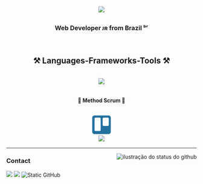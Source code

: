 <h1 align="center">
    <img src="https://readme-typing-svg.herokuapp.com/?font=Righteous&size=35&center=true&vCenter=true&width=500&height=70&duration=4000&lines=Hi+There!+👋;+I'm+Gustavo+Petta!;" />
</h1>

<h3 align="center"> Web Developer ᴊʀ from Brazil ᵇʳ</h3>

<br/>


<h2 align="center">⚒️ Languages-Frameworks-Tools ⚒️</h2>
<br/>
<div align="center">
    <img src="https://skillicons.dev/icons?i=figma,github,git,vscode,html,css,bootstrap,javascript,react,mysql,idea,java,spring,wordpress" />
</div>
<br/>
<p height="100px" align="center"><strong>🤝 Method Scrum 🤝</strong></p>
<br/>
<div align="center">
    <img height="50em" src="https://github.com/CR10L02k/imagens/blob/main/icons/trello/trello-plain.svg"/>
</div>
<div align="center">
    <img src="https://skillicons.dev/icons?i=github,git,discord,notion,obsidian" />
</div>

---


<img align='right' src="https://github-readme-stats.vercel.app/api?username=PettaDev&show_icons=true&title_color=783c00&text_color=af552e&icon_color=783c00&bg_color=f8efd4&cache_seconds=2300" alt="ilustração do status do github">

### Contact

 
<a href = "mailto:gustavo.teixeira0210@gmail.com"><img src="https://img.shields.io/badge/Gmail-D14836?style=for-the-badge&logo=gmail&logoColor=white" target="_blank"></a>
<a href="https://www.linkedin.com/in/gustavoteixeira2005/" target="_blank"><img src="https://img.shields.io/badge/-LinkedIn-%230077B5?style=for-the-badge&logo=linkedin&logoColor=white" target="_blank"></a> 
<img src="https://img.shields.io/static/v1?label=Overview&message=PettaDEV&color=f8efd4&style=for-the-badge&logo=GitHub" alt="Static GitHub">

